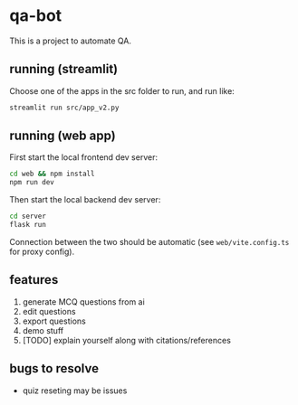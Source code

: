 # qa-bot

This is a project to automate QA.

## running (streamlit)

Choose one of the apps in the src folder to run, and run like:

```sh
streamlit run src/app_v2.py
```

## running (web app)

First start the local frontend dev server:

```sh
cd web && npm install
npm run dev
```

Then start the local backend dev server:

```sh
cd server
flask run
```

Connection between the two should be automatic (see `web/vite.config.ts` for proxy config).

## features

1. generate MCQ questions from ai
2. edit questions
3. export questions
4. demo stuff
5. [TODO] explain yourself along with citations/references

## bugs to resolve

- quiz reseting may be issues
